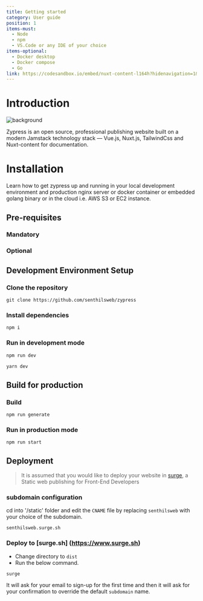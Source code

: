 ```yaml
---
title: Getting started
category: User guide
position: 1
items-must:
  - Node
  - npm
  - VS.Code or any IDE of your choice
items-optional:
  - Docker desktop
  - Docker compose
  - Go
link: https://codesandbox.io/embed/nuxt-content-l164h?hidenavigation=1&theme=dark
---
```


# Introduction

![background](https://res.cloudinary.com/nathansweb/image/upload/v1624156571/logos/logo-zypress.svg)

Zypress is an open source, professional publishing website built on a modern Jamstack technology stack — Vue.js, Nuxt.js, TailwindCss and Nuxt-content for documentation.

# Installation 

Learn how to get zypress up and running in your local development environment and production nginx server or docker container or embedded golang binary or in the cloud i.e. AWS S3 or EC2 instance.

## Pre-requisites

### Mandatory

<list :items="items-must"></list>

### Optional

<list :items="items-optional"></list>

## Development Environment Setup

### Clone the repository

```
git clone https://github.com/senthilsweb/zypress
```

### Install dependencies

```
npm i
```

### Run in development mode


<code-group>
  
  <code-block label="NPM" active>

  ```bash
  npm run dev
  ```
  </code-block>
<code-block label="Yarn">

  ```bash
  yarn dev
  ```
  </code-block>
  
</code-group>



## Build for production

### Build

```
npm run generate
```

### Run in production mode

```
npm run start
```

## Deployment

> It is assumed that you would like to deploy your website in [surge](https/surge.sh), a Static web publishing for Front-End Developers

### subdomain configuration

cd into '/static' folder and edit the `CNAME` file by replacing `senthilsweb` with your choice of the subdomain.

```
senthilsweb.surge.sh
```

### Deploy to [surge.sh] (https://www.surge.sh)

* Change directory to `dist`
* Run the below command. 

```
surge
```

<alert>

It will ask for your email to sign-up for the first time and then it will ask for your confirmation to override the default `subdomain` name.

</alert>
